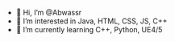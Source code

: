 - 👋 Hi, I’m @Abwassr
- 👀 I’m interested in Java, HTML, CSS, JS, C++
- 🌱 I’m currently learning C++, Python, UE4/5

<!---
Abwassr/Abwassr is a ✨ special ✨ repository because its `README.md` (this file) appears on your GitHub profile.
You can click the Preview link to take a look at your changes.
--->
